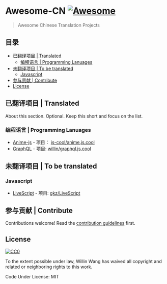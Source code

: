 # Awesome-CN [![Awesome](https://cdn.rawgit.com/sindresorhus/awesome/d7305f38d29fed78fa85652e3a63e154dd8e8829/media/badge.svg)](https://github.com/sindresorhus/awesome)

> Awesome Chinese Translation Projects


## 目录

<!-- START doctoc generated TOC please keep comment here to allow auto update -->
<!-- DON'T EDIT THIS SECTION, INSTEAD RE-RUN doctoc TO UPDATE -->
<!--  **Table of Contents**  *generated with [DocToc](https://github.com/thlorenz/doctoc)* -->

- [已翻译项目 | Translated](#%E5%B7%B2%E7%BF%BB%E8%AF%91%E9%A1%B9%E7%9B%AE--translated)
  - [编程语言 | Programming Lanuages](#%E7%BC%96%E7%A8%8B%E8%AF%AD%E8%A8%80--programming-lanuages)
- [未翻译项目 | To be translated](#%E6%9C%AA%E7%BF%BB%E8%AF%91%E9%A1%B9%E7%9B%AE--to-be-translated)
  - [Javascript](#javascript)
- [参与贡献 | Contribute](#%E5%8F%82%E4%B8%8E%E8%B4%A1%E7%8C%AE--contribute)
- [License](#license)

<!-- END doctoc generated TOC please keep comment here to allow auto update -->


## 已翻译项目 | Translated

About this section. Optional. Keep this short and focus on the list.

### 编程语言 | Programming Lanuages

- [Anime-js](http://anime.js.cool/) - 项目： [js-cool/anime.js.cool](https://github.com/js-cool/anime.js.cool)
- [GraphQL](https://graphql.js.cool/) - 项目: [willin/graphql.js.cool](https://github.com/willin/graphql.js.cool)

## 未翻译项目 | To be translated

### Javascript

- [LiveScript](http://livescript.net/) - 项目: [gkz/LiveScript](https://github.com/gkz/LiveScript)


## 参与贡献 | Contribute

Contributions welcome! Read the [contribution guidelines](contributing.md) first.


## License

[![CC0](http://mirrors.creativecommons.org/presskit/buttons/88x31/svg/cc-zero.svg)](http://creativecommons.org/publicdomain/zero/1.0)

To the extent possible under law, Willin Wang has waived all copyright and
related or neighboring rights to this work.

Code Under License: MIT
